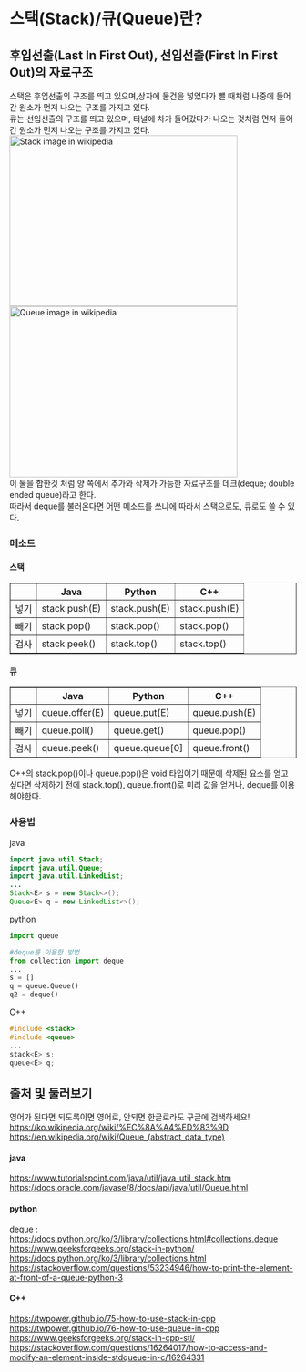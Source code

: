 # 스택(Stack)/큐(Queue)란?
## 후입선출(Last In First Out), 선입선출(First In First Out)의 자료구조
스택은 후입선출의 구조를 띄고 있으며,상자에 물건을 넣었다가 뺄 때처럼 나중에 들어간 원소가 먼저 나오는 구조를 가지고 있다.  
큐는 선입선출의 구조를 띄고 있으며, 터널에 차가 들어갔다가 나오는 것처럼 먼저 들어간 원소가 먼저 나오는 구조를 가지고 있다.  
<img src = "https://upload.wikimedia.org/wikipedia/commons/thumb/2/29/Data_stack.svg/1280px-Data_stack.svg.png" alt = "Stack image in wikipedia" height = "300" width = "400" />
<img src = "https://upload.wikimedia.org/wikipedia/commons/thumb/5/52/Data_Queue.svg/1920px-Data_Queue.svg.png" alt = "Queue image in wikipedia" height = "300" width = "400" />  
이 둘을 합한것 처럼 양 쪽에서 추가와 삭제가 가능한 자료구조를 데크(deque; double ended queue)라고 한다.  
따라서 deque를 불러온다면 어떤 메소드를 쓰냐에 따라서 스택으로도, 큐로도 쓸 수 있다.  

### 메소드  
#### 스택
<table border="1">
        <th></th>
	    <th>Java</th>
	    <th>Python</th>
        <th>C++</th>
	    <tr>
	        <td>넣기</td>
	        <td>stack.push(E)</td>
            	<td>stack.push(E)</td>
            	<td>stack.push(E)</td>
	    </tr>
	    <tr>
	        <td>빼기</td>
	        <td>stack.pop()</td>
            	<td>stack.pop()</td>
            	<td>stack.pop()</td>
	    </tr>
        <tr>
            <td>검사</td>
            <td>stack.peek()</td>
            <td>stack.top()</td>
            <td>stack.top()</td>
        </tr>
    </table>  
    
#### 큐
<table border="1">
        <th></th>
	    <th>Java</th>
	    <th>Python</th>
        <th>C++</th>
	    <tr>
	        <td>넣기</td>
	        <td>queue.offer(E)</td>
            	<td>queue.put(E)</td>
            	<td>queue.push(E)</td>
	    </tr>
	    <tr>
	        <td>빼기</td>
	        <td>queue.poll()</td>
            	<td>queue.get()</td>
            	<td>queue.pop()</td>
	    </tr>
        <tr>
            <td>검사</td>
            <td>queue.peek()</td>
            <td>queue.queue[0]</td>
            <td>queue.front()</td>
        </tr>
    </table>
  
C++의 stack.pop()이나 queue.pop()은 void 타입이기 때문에 삭제된 요소를 얻고 싶다면 삭제하기 전에 stack.top(), queue.front()로 미리 값을 얻거나, deque를 이용해야한다.

### 사용법
java  
```java
import java.util.Stack;
import java.util.Queue;
import java.util.LinkedList;
...
Stack<E> s = new Stack<>();
Queue<E> q = new LinkedList<>();
```
python  
```python
import queue

#deque를 이용한 방법
from collection import deque
...
s = []
q = queue.Queue()
q2 = deque()
```
C++
```C++
#include <stack>
#include <queue>
...
stack<E> s;
queue<E> q;
```


출처 및 둘러보기
--  
영어가 된다면 되도록이면 영어로, 안되면 한글로라도 구글에 검색하세요!  
https://ko.wikipedia.org/wiki/%EC%8A%A4%ED%83%9D  
https://en.wikipedia.org/wiki/Queue_(abstract_data_type)  
#### java  
https://www.tutorialspoint.com/java/util/java_util_stack.htm  
https://docs.oracle.com/javase/8/docs/api/java/util/Queue.html  

#### python  
deque : https://docs.python.org/ko/3/library/collections.html#collections.deque  
https://www.geeksforgeeks.org/stack-in-python/  
https://docs.python.org/ko/3/library/collections.html  
https://stackoverflow.com/questions/53234946/how-to-print-the-element-at-front-of-a-queue-python-3  

#### C++  
https://twpower.github.io/75-how-to-use-stack-in-cpp  
https://twpower.github.io/76-how-to-use-queue-in-cpp  
https://www.geeksforgeeks.org/stack-in-cpp-stl/  
https://stackoverflow.com/questions/16264017/how-to-access-and-modify-an-element-inside-stdqueue-in-c/16264331  


